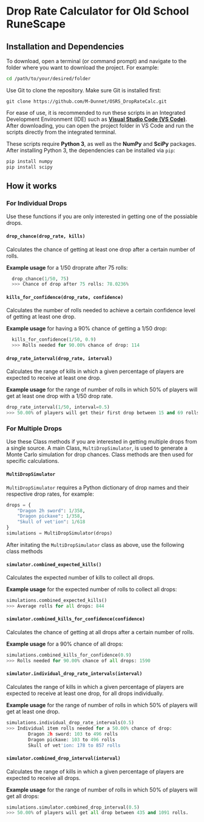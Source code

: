 # Drop Rate Calculator for Old School RuneScape

## Installation and Dependencies
To download, open a terminal (or command prompt) and navigate to the folder where you want to download the project. For example:
```bash
cd /path/to/your/desired/folder
```
Use Git to clone the repository. Make sure Git is installed first:
```
git clone https://github.com/M-Dunnet/OSRS_DropRateCalc.git
```
For ease of use, it is recommended to run these scripts in an Integrated Development Environment (IDE) such as **[Visual Studio Code (VS Code)](https://code.visualstudio.com/)**. After downloading, you can open the project folder in VS Code and run the scripts directly from the integrated terminal.

These scripts require **Python 3**, as well as the **NumPy** and **SciPy** packages.
After installing Python 3, the dependencies can be installed via `pip`:

```bash
pip install numpy
pip install scipy
```

## How it works

### For Individual Drops
Use these functions if you are only interested in getting one of the possiable drops. 

#### `drop_chance(drop_rate, kills)`
  Calculates the chance of getting at least one drop after a certain number of rolls.  

**Example usage** for a 1/50 droprate after 75 rolls:

  ```python
    drop_chance(1/50, 75)
    >>> Chance of drop after 75 rolls: 78.0236%
  ```

#### `kills_for_confidence(drop_rate, confidence)`
Calculates the number of rolls needed to achieve a certain confidence level of getting at least one drop.

**Example usage** for having a 90% chance of getting a 1/50 drop:
    
  ```python
    kills_for_confidence(1/50, 0.9)
    >>> Rolls needed for 90.00% chance of drop: 114
  ```

#### `drop_rate_interval(drop_rate, interval)`
Calculates the range of kills in which a given percentage of players are expected to receive at least one drop.

**Example usage** for the range of number of rolls in which 50% of players will get at least one drop with a 1/50 drop rate.
    
   ```python
   drop_rate_interval(1/50, interval=0.5)
   >>> 50.00% of players will get their first drop between 15 and 69 rolls.
   ```
   
### For Multiple Drops
Use these Class methods if you are interested in getting multiple drops from a single source. A main Class, `MultiDropSimulator`, is used to generate a Monte Carlo simulation for drop chances. Class methods are then used for specific calculations.

#### `MultiDropSimulator`
`MultiDropSimulator` requires a Python dictionary of drop names and their respective drop rates, for example:

```python
drops = {
    "Dragon 2h sword": 1/358,
    "Dragon pickaxe": 1/358,
    "Skull of vet'ion": 1/618
}
simulations = MultiDropSimulator(drops)
```

After initating the `MultiDropSimulator` class as above, use the following class methods

#### `simulator.combined_expected_kills()`
Calculates the expected number of kills to collect all drops.

**Example usage** for the expected number of rolls to collect all drops:

```python
simulations.combined_expected_kills()
>>> Average rolls for all drops: 844
```

#### `simulator.combined_kills_for_confidence(confidence)`
Calculates the chance of getting at all drops after a certain number of rolls.

**Example usage** for a 90% chance of all drops:

```python
simulations.combined_kills_for_confidence(0.9)
>>> Rolls needed for 90.00% chance of all drops: 1590
```

#### `simulator.individual_drop_rate_intervals(interval)`
Calculates the range of kills in which a given percentage of players are expected to receive at least one drop, for all drops individually.

**Example usage** for the range of number of rolls in which 50% of players will get at least one drop.

```python
simulations.individual_drop_rate_intervals(0.5)
>>> Individual item rolls needed for a 50.00% chance of drop:
        Dragon 2h sword: 103 to 496 rolls
        Dragon pickaxe: 103 to 496 rolls
        Skull of vet'ion: 178 to 857 rolls
```

#### `simulator.combined_drop_interval(interval)`
Calculates the range of kills in which a given percentage of players are expected to receive all drops.

**Example usage** for the range of number of rolls in which 50% of players will get all drops:

```python
simulations.simulator.combined_drop_interval(0.5)
>>> 50.00% of players will get all drop between 435 and 1091 rolls.
```